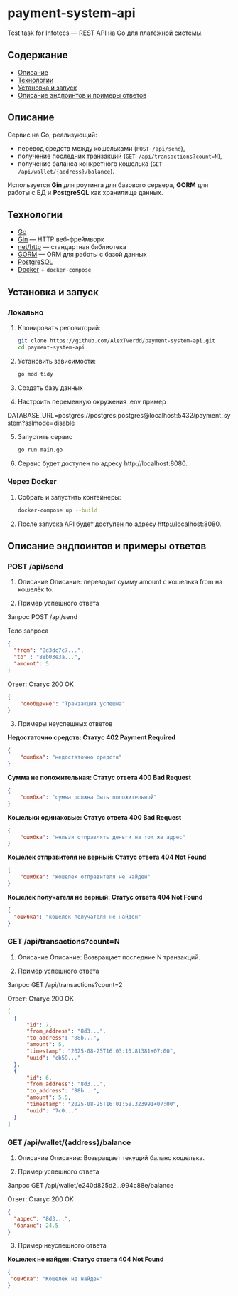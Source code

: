 # payment-system-api

Test task for Infotecs — REST API на Go для платёжной системы.

## Содержание

- [Описание](#описание)  
- [Технологии](#технологии)  
- [Установка и запуск](#установка-и-запуск)  
- [Описание эндпоинтов и примеры ответов](#описание-эндпоинтов-и-примеры-ответов)   


## Описание

Сервис на Go, реализующий:
- перевод средств между кошельками (`POST /api/send`),
- получение последних транзакций (`GET /api/transactions?count=N`),
- получение баланса конкретного кошелька (`GET /api/wallet/{address}/balance`).

Используется **Gin** для роутинга для базового сервера, **GORM** для работы с БД и **PostgreSQL** как хранилище данных.

## Технологии

- [Go](https://go.dev/)  
- [Gin](https://github.com/gin-gonic/gin) — HTTP веб-фреймворк  
- [net/http](https://pkg.go.dev/net/http) — стандартная библиотека  
- [GORM](https://gorm.io/) — ORM для работы с базой данных  
- [PostgreSQL](https://www.postgresql.org/)  
- [Docker](https://www.docker.com/) + `docker-compose`

## Установка и запуск

### Локально

1. Клонировать репозиторий:
   ```bash
   git clone https://github.com/AlexTverdd/payment-system-api.git
   cd payment-system-api
   
2. Установить зависимости:
    ```bash
    go mod tidy

3. Создать базу данных

4. Настроить переменную окружения .env пример

DATABASE_URL=postgres://postgres:postgres@localhost:5432/payment_system?sslmode=disable

5. Запустить сервис 
    ```bash
    go run main.go

6. Сервис будет доступен по адресу http://localhost:8080.

### Через Docker

1. Собрать и запустить контейнеры:
    ```bash
    docker-compose up --build

2. После запуска API будет доступен по адресу http://localhost:8080.

## Описание эндпоинтов и примеры ответов

### POST /api/send

1. Описание 
Описание: переводит сумму amount с кошелька from на кошелёк to.

2. Пример успешного ответа 

Запрос POST /api/send 

Тело запроса 
```json
{
  "from": "8d3dc7c7...",
  "to" : "88b03e3a...",
  "amount": 5
}
```

Ответ: Статус 200 OK

```json
{
    "сообщение": "Транзакция успешна"
}
```

3. Примеры неуспешных ответов

**Недостаточно средств: Статус 402 Payment Required**
    
```json
{
    "ошибка": "недостаточно средств"
}
```

**Сумма не положительная: Статус ответа 400 Bad Request**

```json
{
    "ошибка": "сумма должна быть положительной"
}
```

**Кошельки одинаковые: Статус ответа 400 Bad Request**

```json
{
    "ошибка": "нельзя отправлять деньги на тот же адрес"
}
``` 

**Кошелек отправителя не верный: Статус ответа 404 Not Found**

```json
{
    "ошибка": "кошелек отправителя не найден"
}
``` 

**Кошелек получателя не верный: Статус ответа 404 Not Found**

  ```json
{
    "ошибка": "кошелек получателя не найден"
}
``` 

### GET /api/transactions?count=N

1. Описание 
Описание: Возвращает последние N транзакций.

2. Пример успешного ответа 

Запрос GET /api/transactions?count=2

Ответ: Статус 200 OK
  ```json
[
    {
        "id": 7,
        "from_address": "8d3...",
        "to_address": "88b...",
        "amount": 5,
        "timestamp": "2025-08-25T16:03:10.81381+07:00",
        "uuid": "cb59..."
    },
    {
        "id": 6,
        "from_address": "8d3...",
        "to_address": "88b...",
        "amount": 5.5,
        "timestamp": "2025-08-25T16:01:58.323991+07:00",
        "uuid": "7c0..."
    }
]
  ```

### GET  /api/wallet/{address}/balance

1. Описание 
Описание: Возвращает текущий баланс кошелька.

2. Пример успешного ответа 

Запрос GET /api/wallet/e240d825d2...994c88e/balance

Ответ: Статус 200 OK
  ```json
{
    "адрес": "8d3...",
    "баланс": 24.5
}
  ```
3. Пример неуспешного ответа 

**Кошелек не найден: Статус ответа 404 Not Found**

   ```json
{
    "ошибка": "Кошелек не найден"
}
 ``` 